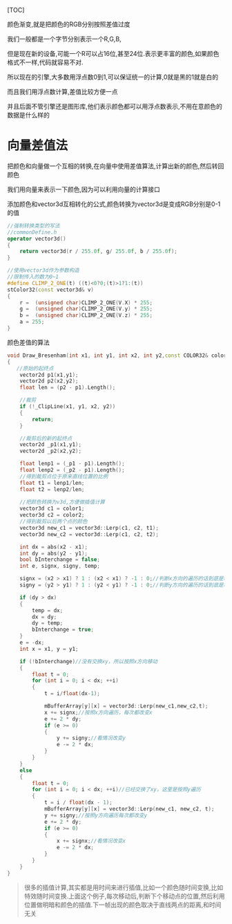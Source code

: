 [TOC]

颜色渐变,就是把颜色的RGB分别按照差值过度

我们一般都是一个字节分别表示一个R,G,B,

但是现在新的设备,可能一个R可以占16位,甚至24位.表示更丰富的颜色,如果颜色格式不一样,代码就容易不对.

所以现在的引擎,大多数用浮点数0到1,可以保证统一的计算,0就是黑的1就是白的

而且我们用浮点数计算,差值比较方便一点

并且后面不管引擎还是图形库,他们表示颜色都可以用浮点数表示,不用在意颜色的数据是什么样的

# 向量差值法

把颜色和向量做一个互相的转换,在向量中使用差值算法,计算出新的颜色,然后转回颜色

我们用向量来表示一下颜色,因为可以利用向量的计算接口

添加颜色和vector3d互相转化的公式,颜色转换为vector3d是变成RGB分别是0-1的值

```cpp
//强制转换类型的写法
//commonDefine.h
operator vector3d()
{
    return vector3d(r / 255.0f, g/ 255.0f, b / 255.0f);
}

//使用vector3d作为参数构造
//限制传入的数为0~1
#define CLIMP_2_ONE(t) ((t)<0?0;(t)>1?1:(t))
stColor32(const vector3d& v)
{
    r =  (unsigned char)CLIMP_2_ONE(V.X) * 255;
    g =  (unsigned char)CLIMP_2_ONE(V.y) * 255;
    b =  (unsigned char)CLIMP_2_ONE(V.z) * 255;
    a = 255;
}
```

颜色差值的算法

```cpp
void Draw_Bresenham(int x1, int y1, int x2, int y2,const COLOR32& color1,const COLOR32& color2)
{
   //原始的起终点
	vector2d p1(x1,y1);
	vector2d p2(x2,y2);
	float len = (p2 - p1).Length();

	//裁剪
	if (!_ClipLine(x1, y1, x2, y2))
	{
		return;
	}

	//裁剪后的新的起终点
	vector2d _p1(x1,y1);
	vector2d _p2(x2,y2);

	float lenp1 = (_p1 - p1).Length();
	float lenp2 = (_p2 - p1).Length();
	//得到裁剪点位于原来直线位置的比例
	float t1 = lenp1/len;
	float t2 = lenp2/len;
	
    //把颜色转换为v3d,方便做插值计算
	vector3d c1 = color1;
	vector3d c2 = color2;
	//得到裁剪以后两个点的颜色
	vector3d new_c1 = vector3d::Lerp(c1, c2, t1);
	vector3d new_c2 = vector3d::Lerp(c1, c2, t2);

	int dx = abs(x2 - x1);
	int dy = abs(y2 - y1);
	bool bInterchange = false;
	int e, signx, signy, temp;

	signx = (x2 > x1) ? 1 : (x2 < x1) ? -1 : 0;//判断x方向的遍历的话到底是增加还是减少或者不变
	signy = (y2 > y1) ? 1 : (y2 < y1) ? -1 : 0;//判断y方向的遍历的话到底是增加还是减少或者不变

	if (dy > dx)
	{
		temp = dx;
		dx = dy;
		dy = temp;
		bInterchange = true;
	}
	e = -dx;
	int x = x1, y = y1;

	if (!bInterchange)//没有交换xy，所以按照x方向移动
	{
		float t = 0;
		for (int i = 0; i < dx; ++i)
		{
			t = i/float(dx-1);

			mBufferArray[y][x] = vector3d::Lerp(new_c1,new_c2,t);
			x += signx;//按照x方向遍历，每次都改变x
			e += 2 * dy;
			if (e >= 0)
			{
				y += signy;//看情况改变y
				e -= 2 * dx;
			}
		}
	}
	else
	{
		float t = 0;
		for (int i = 0; i < dx; ++i)//已经交换了xy，这里是按照y遍历
		{
			t = i / float(dx - 1);
			mBufferArray[y][x] = vector3d::Lerp(new_c1, new_c2, t);
			y += signy;//按照y方向遍历每次都改变y
			e += 2 * dy;
			if (e >= 0)
			{
				x += signx;//看情况改变x
				e -= 2 * dx;
			}
		}
	}
}
```

> 很多的插值计算,其实都是用时间来进行插值,比如一个颜色随时间变换,比如特效随时间变换.上面这个例子,每次移动后,判断下个移动点的位置,然后利用位置做明暗和颜色的插值.下一帧出现的颜色取决于直线两点的距离,和时间无关

